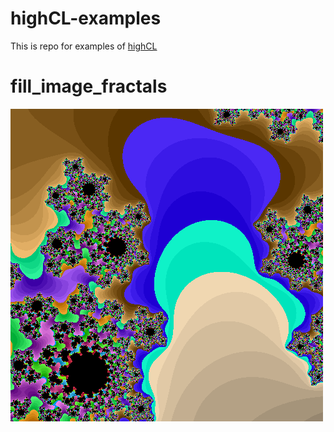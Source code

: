 # highCL-examples
This is repo for examples of [highCL](https://github.com/opencl-pure/highCL)
# fill_image_fractals
![](https://github.com/opencl-pure/highCL-examples/blob/main/fill_image_fractals/outputs/julia_set_fractal.png)
